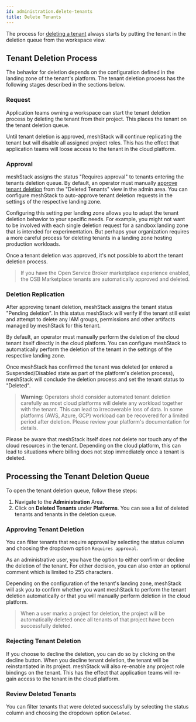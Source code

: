 ```yaml
---
id: administration.delete-tenants
title: Delete Tenants
---
```


The process for [deleting a tenant](meshcloud.tenant.md#delete-a-meshtenant) always starts by putting the tenant in the deletion queue from the workspace view.

## Tenant Deletion Process

The behavior for deletion depends on the configuration defined in the landing zone of the tenant's platform. The tenant deletion process has the following stages described in the sections below.

### Request

Application teams owning a workspace can start the tenant deletion process by deleting the tenant from their project.
This places the tenant on the tenant deletion queue.

Until tenant deletion is approved, meshStack will continue replicating the tenant but will disable all
assigned project roles. This has the effect that application teams will loose access to the tenant in the cloud platform.

### Approval

meshStack assigns the status "Requires approval" to tenants entering the tenants deletion queue.
By default, an operator must manually [approve tenant deletion](#processing-the-tenant-deletion-queue) from the "Deleted Tenants" view in the admin area.
You can configure meshStack to auto-approve tenant deletion requests in the settings of the respective landing zone.

Configuring this setting per landing zone allows you to adapt the tenant deletion behavior to your
specific needs. For example, you might not want to be involved with each single deletion request for  a sandbox landing zone that is intended for experimentation. But perhaps your organization requires a more
careful process for deleting tenants in a landing zone hosting production workloads.

Once a tenant deletion was approved, it's not possible to abort the tenant deletion process.

> If you have the Open Service Broker marketplace experience enabled, the OSB Marketplace tenants are automatically approved and deleted.

### Deletion Replication

After approving tenant deletion, meshStack assigns the tenant status "Pending deletion".
In this status meshStack will verify if the tenant still exist and attempt to delete any IAM groups, permissions and other artifacts managed by meshStack for this tenant. 

By default, an operator must manually perform the deletion of the cloud tenant itself directly in the cloud platform.
You can configure meshStack to automatically perform the deletion of the tenant in the settings of the respective landing zone.

Once meshStack has confirmed the tenant was deleted (or entered a Suspended/Disabled state as part of the platform's deletion process), meshStack will conclude the deletion process and set the tenant status to "Deleted".

> **Warning**: Operators shold consider automated tenant deletion carefully as most cloud platforms will
> delete any workload together with the tenant. This can lead to irrecoverable loss of data. In some 
> platforms (AWS, Azure, GCP) workload can be recovered for a limited period after deletion. Please
> review your platform's documentation for details.

Please be aware that meshStack itself does not delete nor touch any of the cloud resources in the tenant. Depending on the cloud platform, this can lead to situations where billing does not stop
immediately once a tenant is deleted.

## Processing the Tenant Deletion Queue

To open the tenant deletion queue, follow these steps:

1. Navigate to the **Administration** Area.
2. Click on **Deleted Tenants** under **Platforms**. You can see a list of deleted tenants and tenants in the deletion queue.

### Approving Tenant Deletion

You can filter tenants that require approval by selecting the status column and choosing the dropdown option `Requires approval`.

As an administrative user, you have the option to either confirm or decline the deletion of the tenant. For either decision, you can also enter an optional comment which is limited to 255 characters.

Depending on the configuration of the tenant's landing zone, meshStack will ask you to confirm whether you want meshStack to perform the tenant deletion automatically or that you will manually perform deletion in the cloud platform.

> When a user marks a project for deletion, the project will be automatically deleted once all tenants of that project have been successfully deleted.

### Rejecting Tenant Deletion

If you choose to decline the deletion, you can do so by clicking on the decline button. When you decline tenant deletion, the tenant will be reinstantiated in its project. meshStack will also re-enable any project role bindings on the tenant. This has the effect that application teams will re-gain access to the tenant in the cloud platform.

### Review Deleted Tenants

You can filter tenants that were deleted successfully by selecting the status column and choosing the dropdown option `Deleted`.